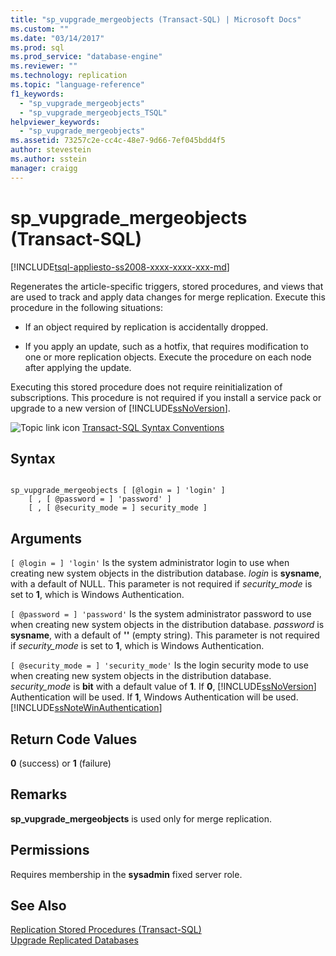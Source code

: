 ```yaml
---
title: "sp_vupgrade_mergeobjects (Transact-SQL) | Microsoft Docs"
ms.custom: ""
ms.date: "03/14/2017"
ms.prod: sql
ms.prod_service: "database-engine"
ms.reviewer: ""
ms.technology: replication
ms.topic: "language-reference"
f1_keywords: 
  - "sp_vupgrade_mergeobjects"
  - "sp_vupgrade_mergeobjects_TSQL"
helpviewer_keywords: 
  - "sp_vupgrade_mergeobjects"
ms.assetid: 73257c2e-cc4c-48e7-9d66-7ef045bdd4f5
author: stevestein
ms.author: sstein
manager: craigg
---
```

# sp_vupgrade_mergeobjects (Transact-SQL)
[!INCLUDE[tsql-appliesto-ss2008-xxxx-xxxx-xxx-md](../../includes/tsql-appliesto-ss2008-xxxx-xxxx-xxx-md.md)]

  Regenerates the article-specific triggers, stored procedures, and views that are used to track and apply data changes for merge replication. Execute this procedure in the following situations:  
  
-   If an object required by replication is accidentally dropped.  
  
-   If you apply an update, such as a hotfix, that requires modification to one or more replication objects. Execute the procedure on each node after applying the update.  
  
 Executing this stored procedure does not require reinitialization of subscriptions. This procedure is not required if you install a service pack or upgrade to a new version of [!INCLUDE[ssNoVersion](../../includes/ssnoversion-md.md)].  
  
 ![Topic link icon](../../database-engine/configure-windows/media/topic-link.gif "Topic link icon") [Transact-SQL Syntax Conventions](../../t-sql/language-elements/transact-sql-syntax-conventions-transact-sql.md)  
  
## Syntax  
  
```  
  
sp_vupgrade_mergeobjects [ [@login = ] 'login' ]  
    [ , [ @password = ] 'password' ]  
    [ , [ @security_mode = ] security_mode ]  
```  
  
## Arguments  
`[ @login = ] 'login'`
 Is the system administrator login to use when creating new system objects in the distribution database. *login* is **sysname**, with a default of NULL. This parameter is not required if *security_mode* is set to **1**, which is Windows Authentication.  
  
`[ @password = ] 'password'`
 Is the system administrator password to use when creating new system objects in the distribution database. *password* is **sysname**, with a default of **''** (empty string). This parameter is not required if *security_mode* is set to **1**, which is Windows Authentication.  
  
`[ @security_mode = ] 'security_mode'`
 Is the login security mode to use when creating new system objects in the distribution database. *security_mode* is **bit** with a default value of **1**. If **0**, [!INCLUDE[ssNoVersion](../../includes/ssnoversion-md.md)] Authentication will be used. If **1**, Windows Authentication will be used. [!INCLUDE[ssNoteWinAuthentication](../../includes/ssnotewinauthentication-md.md)]  
  
## Return Code Values  
 **0** (success) or **1** (failure)  
  
## Remarks  
 **sp_vupgrade_mergeobjects** is used only for merge replication.  
  
## Permissions  
 Requires membership in the **sysadmin** fixed server role.  
  
## See Also  
 [Replication Stored Procedures &#40;Transact-SQL&#41;](../../relational-databases/system-stored-procedures/replication-stored-procedures-transact-sql.md)   
 [Upgrade Replicated Databases](../../database-engine/install-windows/upgrade-replicated-databases.md)  
  
  
